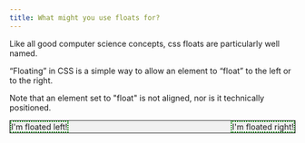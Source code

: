 ```yaml
---
title: What might you use floats for?
---
```


<div class="panels">
<div>

Like all good computer science concepts, css floats are particularly well named.

“Floating” in CSS is a simple way to allow an element to “float” to the left or to the right.

Note that an element set to "float" is not aligned, nor is it technically positioned. 

</div>
<div style="display: flex;">

<div style="width: 100%; border: 1px solid #333; background: #f1f1f1;">
    <div style="float: left; border: 2px dotted green;">
        I'm floated left!
    </div>
    <div style="float: right; border: 2px dotted green;">
        I'm floated right!
    </div>
</div>

</div>
</div>